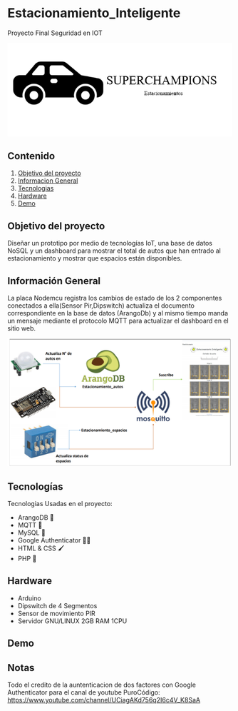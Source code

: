 # Estacionamiento_Inteligente
 Proyecto Final Seguridad en IOT
 
 
 ![Image text](https://github.com/GerardoBaez/Estacionamiento_Inteligente/blob/main/logo.png?raw=true)

## Contenido
1. [Objetivo del proyecto](#Objetivo_del_Proyecto)
2. [Informacion General](#Informacion_General)
3. [Tecnologias](#Tecnologias)
4. [Hardware](#Hardware)
5. [Demo](#Demo)

## Objetivo del proyecto

Diseñar un prototipo por medio de tecnologías IoT, una base de datos NoSQL y un
dashboard para mostrar el total de autos que han entrado al estacionamiento y mostrar que
espacios están disponibles.

## Información General
La placa Nodemcu registra los cambios de estado de los 2 componentes conectados a ella(Sensor Pir,Dipswitch) actualiza el documento correspondiente
en la base de datos (ArangoDb) y al mismo tiempo manda un mensaje mediante el protocolo MQTT para actualizar el dashboard en el sitio web.

 
 ![Image text](https://github.com/GerardoBaez/Estacionamiento_Inteligente/blob/main/solucion.PNG?raw=true)

## Tecnologías
Tecnologias Usadas en el proyecto:
* ArangoDB :avocado:
* MQTT :mosquito:
* MySQL :floppy_disk:
* Google Authenticator :male_detective:
* HTML & CSS :paintbrush:
* PHP :hammer:

## Hardware
* Arduino
* Dipswitch de 4 Segmentos
* Sensor de movimiento PIR
* Servidor GNU/LINUX 2GB RAM 1CPU


## Demo

## Notas
Todo el credito de la auntenticacion de dos factores con Google  Authenticator  para el canal de youtube PuroCódigo: https://www.youtube.com/channel/UCiagAKd756q2I6c4V_K8SaA



